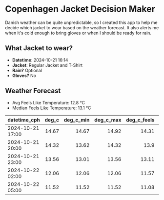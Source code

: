 
# Copenhagen Jacket Decision Maker

Danish weather can be quite unpredictable, so I created this app to help me decide which jacket to wear based on the weather forecast. 
It also alerts me when it's cold enough to bring gloves or when I should be ready for rain.

## What Jacket to wear?

- **Datetime**: 2024-10-21 16:14
- **Jacket**: Regular Jacket and T-Shirt
- **Rain?** Optional
- **Gloves?** No

## Weather Forecast
- Avg Feels Like Temperature: 12.8 °C
- Median Feels Like Temperature: 13.1 °C

| datetime_cph     |   deg_c |   deg_c_min |   deg_c_max |   deg_c_feels | weather   | wind   | rain   |
|:-----------------|--------:|------------:|------------:|--------------:|:----------|:-------|:-------|
| 2024-10-21 17:00 |   14.67 |       14.67 |       14.92 |         14.31 | Clouds    | High   | None   |
| 2024-10-21 20:00 |   14.32 |       13.62 |       14.32 |         13.9  | Clouds    | High   | None   |
| 2024-10-21 23:00 |   13.56 |       13.01 |       13.56 |         13.11 | Clouds    | Low    | None   |
| 2024-10-22 02:00 |   12.06 |       12.06 |       12.06 |         11.57 | Clouds    | Low    | None   |
| 2024-10-22 05:00 |   11.52 |       11.52 |       11.52 |         11.08 | Rain      | Low    | Low    |
        